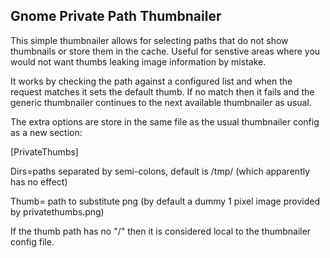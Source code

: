 Gnome Private Path Thumbnailer
------------------------------

This simple thumbnailer allows for selecting paths that do not show thumbnails or store them in the cache. Useful for senstive areas where you would not want thumbs leaking image information by mistake.

It works by checking the path against a configured list and when the request matches it sets the default thumb. If no match then it fails and the generic thumbnailer continues to the next available thumbnailer as usual.

The extra options are store in the same file as the usual thumbnailer config as a new section:

[PrivateThumbs]

Dirs=paths separated by semi-colons, default is /tmp/ (which apparently has no effect)

Thumb= path to substitute png (by default a dummy 1 pixel image provided by privatethumbs.png)

If the thumb path has no "/" then it is considered local to the thumbnailer config file.





